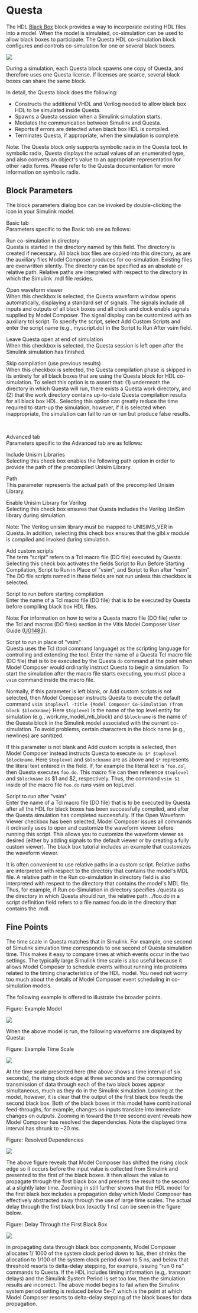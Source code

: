 # Questa

The HDL [Black Box](blackbox.html) block provides a way to incorporate
existing HDL files into a model. When the model is simulated,
co-simulation can be used to allow black boxes to participate. The
Questa HDL co-simulation block configures and controls co-simulation for
one or several black boxes.

  
![](./Images/pvi1555437347221.png)  

During a simulation, each Questa block spawns one copy of Questa, and
therefore uses one Questa license. If licenses are scarce, several black
boxes can share the same block.

In detail, the Questa block does the following:

- Constructs the additional VHDL and Verilog needed to allow black box
  HDL to be simulated inside Questa.
- Spawns a Questa session when a Simulink simulation starts.
- Mediates the communication between Simulink and Questa.
- Reports if errors are detected when black box HDL is compiled.
- Terminates Questa, if appropriate, when the simulation is complete.

Note: The Questa block only supports symbolic radix in the Questa tool.
In symbolic radix, Questa displays the actual values of an enumerated
type, and also converts an object's value to an appropriate
representation for other radix forms. Please refer to the Questa
documentation for more information on symbolic radix.

## Block Parameters

The block parameters dialog box can be invoked by double-clicking the
icon in your Simulink model.

Basic tab  
Parameters specific to the Basic tab are as follows:

Run co-simulation in directory  
Questa is started in the directory named by this field. The directory is
created if necessary. All black box files are copied into this
directory, as are the auxiliary files Model Composer produces for
co-simulation. Existing files are overwritten silently. The directory
can be specified as an absolute or relative path. Relative paths are
interpreted with respect to the directory in which the Simulink .mdl
file resides.

Open waveform viewer  
When this checkbox is selected, the Questa waveform window opens
automatically, displaying a standard set of signals. The signals include
all inputs and outputs of all black boxes and all clock and clock enable
signals supplied by Model Composer. The signal display can be customized
with an auxiliary tcl script. To specify the script, select Add Custom
Scripts and enter the script name (e.g., myscript.do) in the Script to
Run After vsim field.

Leave Questa open at end of simulation  
When this checkbox is selected, the Questa session is left open after
the Simulink simulation has finished.

Skip compilation (use previous results)  
When this checkbox is selected, the Questa compilation phase is skipped
in its entirety for all black boxes that are using the Questa block for
HDL co-simulation. To select this option is to assert that: (1)
underneath the directory in which Questa will run, there exists a Questa
work directory, and (2) that the work directory contains up-to-date
Questa compilation results for all black box HDL. Selecting this option
can greatly reduce the time required to start-up the simulation,
however, if it is selected when inappropriate, the simulation can fail
to run or run but produce false results.

&nbsp;

Advanced tab  
Parameters specific to the Advanced tab are as follows:

Include Unisim Libraries  
Selecting this check box enables the following path option in order to
provide the path of the precompiled Unisim Library.

Path  
This parameter represents the actual path of the precompiled Unisim
Library.

Enable Unisim Library for Verilog  
Selecting this check box ensures that Questa includes the Verilog UniSim
library during simulation.

Note: The Verilog unisim library must be mapped to UNISIMS_VER in
Questa. In addition, selecting this check box ensures that the glbl.v
module is compiled and invoked during simulation.

Add custom scripts  
The term “script” refers to a Tcl macro file (DO file) executed by
Questa. Selecting this check box activates the fields Script to Run
Before Starting Compilation, Script to Run in Place of "vsim", and
Script to Run after "vsim". The DO file scripts named in these fields
are not run unless this checkbox is selected.

Script to run before starting compilation  
Enter the name of a Tcl macro file (DO file) that is to be executed by
Questa before compiling black box HDL files.

Note: For information on how to write a Questa macro file (DO file)
refer to the Tcl and macros (DO files) section in the Vitis Model
Composer User Guide
([UG1483](https://docs.xilinx.com/access/sources/dita/map?Doc_Version=2022.2%20English&url=ug1483-model-composer-sys-gen-user-guide)).

Script to run in place of "vsim"  
Questa uses the Tcl (tool command language) as the scripting language
for controlling and extending the tool. Enter the name of a Questa Tcl
macro file (DO file) that is to be executed by the Questa `do` command
at the point when Model Composer would ordinarily instruct Questa to
begin a simulation. To start the simulation after the macro file starts
executing, you must place a `vsim` command inside the macro file.

Normally, if this parameter is left blank, or Add custom scripts is not
selected, then Model Composer instructs Questa to execute the default
command
`vsim $toplevel -title {Model Composer Co-Simulation (from block $blockname}`
Here `$toplevel` is the name of the top level entity for simulation
(e.g., work.my_model_mti_block) and `$blockname` is the name of the
Questa block in the Simulink model associated with the current
co-simulation. To avoid problems, certain characters in the block name
(e.g., newlines) are sanitized.

If this parameter is not blank and Add custom scripts is selected, then
Model Composer instead instructs Questa to execute
`do $* $toplevel $blockname`. Here `$toplevel` and `$blockname` are as
above and `$*` represents the literal text entered in the field. If, for
example the literal text is '`foo.do`', then Questa executes `foo.do`.
This macro file can then reference `$toplevel` and `$blockname` as \$1
and \$2, respectively. Thus, the command `vsim $1` inside of the macro
file `foo.do` runs vsim on topLevel.

Script to run after "vsim"  
Enter the name of a Tcl macro file (DO file) that is to be executed by
Questa after all the HDL for black boxes has been successfully compiled,
and after the Questa simulation has completed successfully. If the Open
Waveform Viewer checkbox has been selected, Model Composer issues all
commands it ordinarily uses to open and customize the waveform viewer
before running this script. This allows you to customize the waveform
viewer as desired (either by adding signals to the default viewer or by
creating a fully custom viewer). The black box tutorial includes an
example that customizes the waveform viewer.

It is often convenient to use relative paths in a custom script.
Relative paths are interpreted with respect to the directory that
contains the model's MDL file. A relative path in the Run co-simulation
in directory field is also interpreted with respect to the directory
that contains the model's MDL file. Thus, for example, if Run
co-Simulation in directory specifies ./questa as the directory in which
Questa should run, the relative path ../foo.do in a script definition
field refers to a file named foo.do in the directory that contains the
.mdl.

## Fine Points

The time scale in Questa matches that in Simulink. For example, one
second of Simulink simulation time corresponds to one second of Questa
simulation time. This makes it easy to compare times at which events
occur in the two settings. The typically large Simulink time scale is
also useful because it allows Model Composer to schedule events without
running into problems related to the timing characteristics of the HDL
model. You need not worry too much about the details of Model Composer
event scheduling in co-simulation models.

The following example is offered to illustrate the broader points.

Figure: Example Model

![](./Images/ncp1649235186114.png)

When the above model is run, the following waveforms are displayed by
Questa:

Figure: Example Time Scale

  
![](./Images/lud1538085608944.png)  

At the time scale presented here (the above shows a time interval of six
seconds), the rising clock edge at three seconds and the corresponding
transmission of data through each of the two black boxes appear
simultaneous, much as they do in the Simulink simulation. Looking at the
model, however, it is clear that the output of the first black box feeds
the second black box. Both of the black boxes in this model have
combinational feed-throughs, for example, changes on inputs translate
into immediate changes on outputs. Zooming in toward the three second
event reveals how Model Composer has resolved the dependencies. Note the
displayed time interval has shrunk to ~20 ms.

Figure: Resolved Dependencies

  
![](./Images/vxc1538085610155.png)  

The above figure reveals that Model Composer has shifted the rising
clock edge so it occurs before the input value is collected from
Simulink and presented to the first of the black boxes. It then allows
the value to propagate through the first black box and presents the
result to the second at a slightly later time. Zooming in still further
shows that the HDL model for the first black box includes a propagation
delay which Model Composer has effectively abstracted away through the
use of large time scales. The actual delay through the first black box
(exactly 1 ns) can be seen in the figure below.

Figure: Delay Through the First Black Box

  
![](./Images/ehu1538085610970.png)  

In propagating data through black box components, Model Composer
allocates 1/ 1000 of the system clock period down to 1us, then shrinks
the allocation to 1/100 of the system clock period down to 5 ns, and
below that threshold resorts to delta-delay stepping, for example,
issuing "run 0 ns" commands to Questa. If the HDL includes timing
information (e.g,. transport delays) and the Simulink System Period is
set too low, then the simulation results are incorrect. The above model
begins to fail when the Simulink system period setting is reduced below
5e-7, which is the point at which Model Composer resorts to delta-delay
stepping of the black boxes for data propagation.
